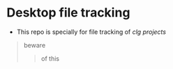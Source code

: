 # Desktop file tracking
- This repo is specially for file tracking of *clg projects*
> beware
> > of this

